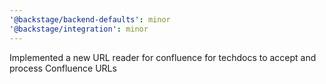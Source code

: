 ```yaml
---
'@backstage/backend-defaults': minor
'@backstage/integration': minor
---
```


Implemented a new URL reader for confluence for techdocs to accept and process Confluence URLs
